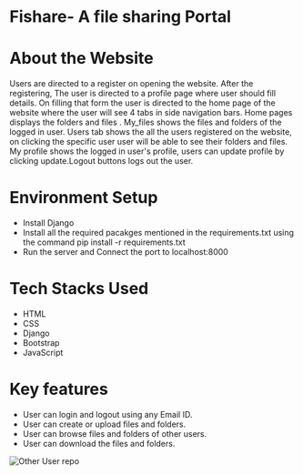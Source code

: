 
# Fishare- A file sharing Portal

# About the Website 

Users are directed to a register on opening the website. After the registering, The user is directed to a profile page where user should fill details. On filling that form the user is directed to the home page of the website where the user will see 4 tabs in side navigation bars. Home pages displays the folders and files . My_files shows the files and folders of the logged in user. Users tab shows the all the users registered on the website, on clicking the specific user user will be able to see their folders and files. My profile shows the logged in user's profile, users can update profile by clicking update.Logout buttons logs out the user.

# Environment Setup

*  Install Django
*  Install all the required pacakges mentioned in the requirements.txt using the command pip install -r requirements.txt
*  Run the server and Connect the port to localhost:8000

# Tech Stacks Used

*  HTML
*  CSS
*  Django
*  Bootstrap
* JavaScript

# Key features

* User can login and logout using any Email ID.
* User can create or upload files and folders.
* User can browse files and folders of other users.
* User can download the files and folders.

 ![Other User repo](https://github.com/mynknight/CSEA_Project/assets/95132151/81492d45-692a-444a-9415-a48192d495e9)
